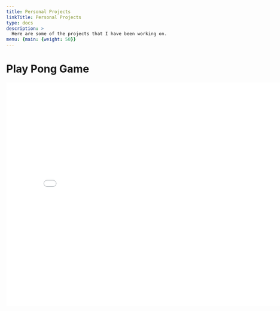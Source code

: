 ```yaml
---
title: Personal Projects
linkTitle: Personal Projects
type: docs
description: >
  Here are some of the projects that I have been working on.
menu: {main: {weight: 50}}
---
```


# Play Pong Game

<iframe src="/pong.html" width="800" height="600" frameborder="0" allowfullscreen>
    Your browser does not support iframes.
</iframe>
